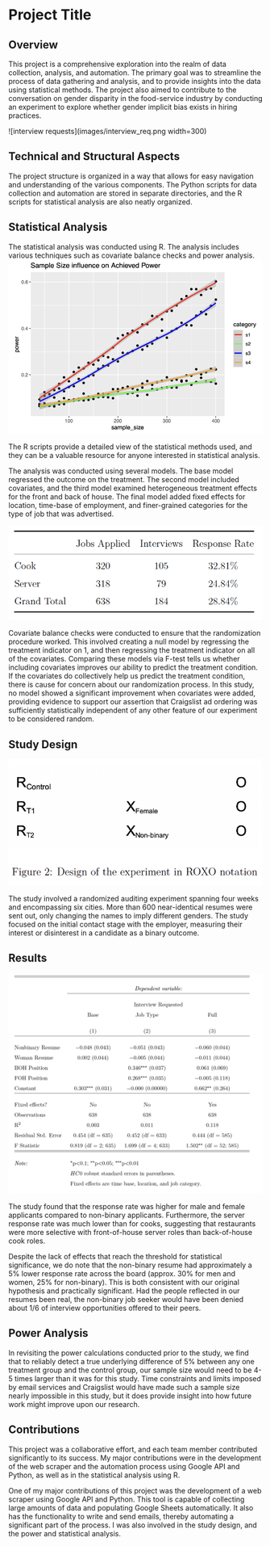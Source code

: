 

# Project Title

## Overview

This project is a comprehensive exploration into the realm of data collection, analysis, and automation. The primary goal was to streamline the process of data gathering and analysis, and to provide insights into the data using statistical methods. The project also aimed to contribute to the conversation on gender disparity in the food-service industry by conducting an experiment to explore whether gender implicit bias exists in hiring practices.

![interview requests](images/interview_req.png width=300)

## Technical and Structural Aspects

The project structure is organized in a way that allows for easy navigation and understanding of the various components. The Python scripts for data collection and automation are stored in separate directories, and the R scripts for statistical analysis are also neatly organized.

## Statistical Analysis

The statistical analysis was conducted using R. The analysis includes various techniques such as covariate balance checks and power analysis. 
![power analysis](/images/power_analysis.png)

The R scripts provide a detailed view of the statistical methods used, and they can be a valuable resource for anyone interested in statistical analysis.

The analysis was conducted using several models. The base model regressed the outcome on the treatment. The second model included covariates, and the third model examined heterogeneous treatment effects for the front and back of house. The final model added fixed effects for location, time-base of employment, and finer-grained categories for the type of job that was advertised.

![jobs applied](/images/jobs_applied.png)

Covariate balance checks were conducted to ensure that the randomization procedure worked. This involved creating a null model by regressing the treatment indicator on 1, and then regressing the treatment indicator on all of the covariates. Comparing these models via F-test tells us whether including covariates improves our ability to predict the treatment condition. If the covariates do collectively help us predict the treatment condition, there is cause for concern about our randomization process. In this study, no model showed a significant improvement when covariates were added, providing evidence to support our assertion that Craigslist ad ordering was sufficiently statistically independent of any other feature of our experiment to be considered random.

## Study Design

![study design](/images/study_design.png)

The study involved a randomized auditing experiment spanning four weeks and encompassing six cities. More than 600 near-identical resumes were sent out, only changing the names to imply different genders. The study focused on the initial contact stage with the employer, measuring their interest or disinterest in a candidate as a binary outcome.

## Results

![results](/images/results.png)

The study found that the response rate was higher for male and female applicants compared to non-binary applicants. Furthermore, the server response rate was much lower than for cooks, suggesting that restaurants were more selective with front-of-house server roles than back-of-house cook roles.

Despite the lack of effects that reach the threshold for statistical significance, we do note that the non-binary resume had approximately a 5% lower response rate across the board (approx. 30% for men and women, 25% for non-binary). This is both consistent with our original hypothesis and practically significant. Had the people reflected in our resumes been real, the non-binary job seeker would have been denied about 1/6 of interview opportunities offered to their peers.

## Power Analysis

In revisiting the power calculations conducted prior to the study, we find that to reliably detect a true underlying difference of 5% between any one treatment group and the control group, our sample size would need to be 4-5 times larger than it was for this study. Time constraints and limits imposed by email services and Craigslist would have made such a sample size nearly impossible in this study, but it does provide insight into how future work might improve upon our research.

## Contributions

This project was a collaborative effort, and each team member contributed significantly to its success. My major contributions were in the development of the web scraper and the automation process using Google API and Python, as well as in the statistical analysis using R.

One of my major contributions of this project was the development of a web scraper using Google API and Python. This tool is capable of collecting large amounts of data and populating Google Sheets automatically. It also has the functionality to write and send emails, thereby automating a significant part of the process. I was also involved in the study design, and the power and statistical analysis.


